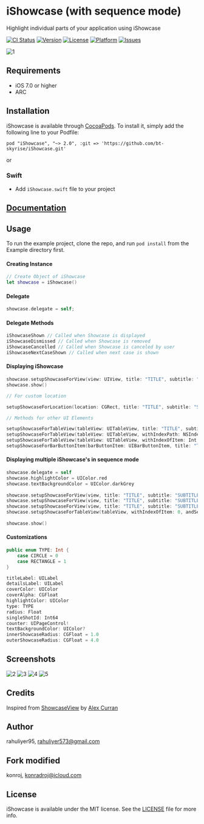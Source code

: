 # iShowcase (with sequence mode)

Highlight individual parts of your application using iShowcase

[![CI Status](http://img.shields.io/travis/rahuliyer95/iShowcase.svg?style=flat)](https://travis-ci.org/rahuliyer95/iShowcase)
[![Version](https://img.shields.io/cocoapods/v/iShowcase.svg?style=flat)](http://cocoadocs.org/docsets/iShowcase)
[![License](https://img.shields.io/cocoapods/l/iShowcase.svg?style=flat)](http://cocoadocs.org/docsets/iShowcase)
[![Platform](https://img.shields.io/cocoapods/p/iShowcase.svg?style=flat)](http://cocoadocs.org/docsets/iShowcase)
[![Issues](https://img.shields.io/github/issues/rahuliyer95/iShowcase.svg?style=flat)](http://www.github.com/rahuliyer95/iShowcase/issues?state=open)

![1](assets/1.png)

## Requirements
* iOS 7.0 or higher
* ARC

## Installation

iShowcase is available through [CocoaPods](http://cocoapods.org). To install
it, simply add the following line to your Podfile:

    pod "iShowcase", "~> 2.0", :git => 'https://github.com/bt-skyrise/iShowcase.git'

or

### Swift
  * Add `iShowcase.swift` file to your project

## [Documentation](http://rahuliyer95.github.io/iShowcase/)

## Usage

To run the example project, clone the repo, and run `pod install` from the Example directory first.

#### Creating Instance

``` swift
// Create Object of iShowcase
let showcase = iShowcase()
```

#### Delegate

``` swift
showcase.delegate = self;
```

#### Delegate Methods

``` objective-c
iShowcaseShown // Called when Showcase is displayed
iShowcaseDismissed // Called when Showcase is removed
iShowcaseCancelled // Called when Showcase is canceled by user
iShowcaseNextCaseShown // Called when next case is shown
```

#### Displaying iShowcase

``` swift
showcase.setupShowcaseForView(view: UIView, title: "TITLE", subtitle: "SUBTITLE")
showcase.show()

// For custom location

setupShowcaseForLocation(location: CGRect, title: "TITLE", subtitle: "SUBTITLE")

// Methods for other UI Elements

setupShowcaseForTableView(tableView: UITableView, title: "TITLE", subtitle: "SUBTITLE")
setupShowcaseForTableView(tableView: UITableView, withIndexPath: NSIndexPath, title: "TITLE", subtitle: "SUBTITLE")
setupShowcaseForTableView(tableView: UITableView, withIndexOfItem: Int, andSectionOfItem: Int, title: "TITLE", subtitle: "SUBTITLE")
setupShowcaseForBarButtonItem(barButtonItem: UIBarButtonItem, title: "TITLE", subtitle: "SUBTITLE")
```

#### Displaying multiple iShowcase's in sequence mode

``` swift
showcase.delegate = self
showcase.highlightColor = UIColor.red
showcase.textBackgroundColor = UIColor.darkGrey
            
showcase.setupShowcaseForView(view, title: "TITLE", subtitle: "SUBTITLE")
showcase.setupShowcaseForView(view, title: "TITLE", subtitle: "SUBTITLE")
showcase.setupShowcaseForView(view, title: "TITLE", subtitle: "SUBTITLE")
showcase.setupShowcaseForTableView(tableView, withIndexOfItem: 0, andSectionOfItem: 1, title: "TITLE", subtitle: "SUBTITLE")
                    
showcase.show()
```

#### Customizations

``` swift
public enum TYPE: Int {
    case CIRCLE = 0
    case RECTANGLE = 1
}

titleLabel: UILabel
detailsLabel: UILabel
coverColor: UIColor
coverAlpha: CGFloat
highlightColor: UIColor
type: TYPE
radius: Float
singleShotId: Int64
counter: UIPageControl!
textBackgroundColor: UIColor?
innerShowcaseRadius: CGFloat = 1.0
outerShowcaseRadius: CGFloat = 4.0
```

## Screenshots

![2](assets/2.png)
![3](assets/3.png)
![4](assets/4.png)
![5](assets/5.png)

## Credits

Inspired from [ShowcaseView](https://github.com/amlcurran/Showcaseview) by [Alex Curran](https://github.com/amlcurran/)

## Author

rahuliyer95, rahuliyer573@gmail.com

## Fork modified

konroj, konradroj@icloud.com

## License

iShowcase is available under the MIT license. See the [LICENSE](LICENSE) file for more info.
